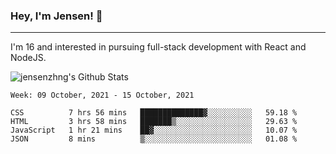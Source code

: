 ### Hey, I'm Jensen! 👋

---

I'm 16 and interested in pursuing full-stack development with React and NodeJS.

![jensenzhng's Github Stats](https://github-readme-stats.vercel.app/api?username=jensenzhng&theme=dark&show_icons=true&count_private=true&include_all_commits=true)

<!--START_SECTION:waka-->
```text
Week: 09 October, 2021 - 15 October, 2021

CSS          7 hrs 56 mins   ██████████████▓░░░░░░░░░░   59.18 % 
HTML         3 hrs 58 mins   ███████▒░░░░░░░░░░░░░░░░░   29.63 % 
JavaScript   1 hr 21 mins    ██▓░░░░░░░░░░░░░░░░░░░░░░   10.07 % 
JSON         8 mins          ▒░░░░░░░░░░░░░░░░░░░░░░░░   01.08 % 
```
<!--END_SECTION:waka-->
